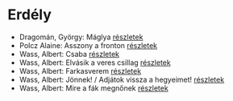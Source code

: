 # Erdély

- Dragomán, György: Máglya [részletek](../_details/Dragom%C3%A1n%2C%20Gy%C3%B6rgy.md#id_1194)
- Polcz Alaine: Asszony a fronton [részletek](../_details/Polcz%20Alaine.md#id_1443)
- Wass, Albert: Csaba [részletek](../_details/Wass%2C%20Albert.md#id_218)
- Wass, Albert: Elvásik a veres csillag [részletek](../_details/Wass%2C%20Albert.md#id_211)
- Wass, Albert: Farkasverem [részletek](../_details/Wass%2C%20Albert.md#id_214)
- Wass, Albert: Jönnek! / Adjátok vissza a hegyeimet! [részletek](../_details/Wass%2C%20Albert.md#id_220)
- Wass, Albert: Mire a fák megnőnek [részletek](../_details/Wass%2C%20Albert.md#id_213)